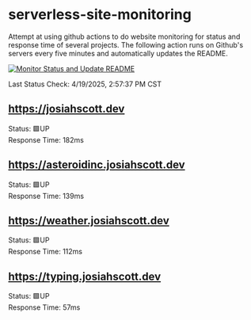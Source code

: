 # serverless-site-monitoring
Attempt at using github actions to do website monitoring for status and response time of several projects. The following action runs on Github's servers every five minutes and automatically updates the README.  

[![Monitor Status and Update README](https://github.com/JosiahSco/serverless-site-monitoring/actions/workflows/monitor.yaml/badge.svg)](https://github.com/JosiahSco/serverless-site-monitoring/actions/workflows/monitor.yaml)

Last Status Check: 4/19/2025, 2:57:37 PM CST

## https://josiahscott.dev
Status: 🟩UP  
Response Time: 182ms

## https://asteroidinc.josiahscott.dev
Status: 🟩UP  
Response Time: 139ms

## https://weather.josiahscott.dev
Status: 🟩UP  
Response Time: 112ms

## https://typing.josiahscott.dev
Status: 🟩UP  
Response Time: 57ms

